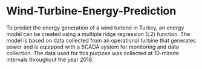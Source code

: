 # Wind-Turbine-Energy-Prediction
To predict the energy generation of a wind turbine in Turkey, an energy model can be created using a multiple ridge regression (L2) function. The model is based on data collected from an operational turbine that generates power and is equipped with a SCADA system for monitoring and data collection. The data used for this purpose was collected at 10-minute intervals throughout the year 2018.
